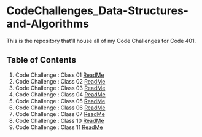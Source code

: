 # CodeChallenges_Data-Structures-and-Algorithms

This is the repository that'll house all of my Code Challenges for Code 401.

## Table of Contents

1. Code Challenge : Class 01 [ReadMe](./Class01/README.md)
2. Code Challenge : Class 02 [ReadMe](./Class02/README.md)
3. Code Challenge : Class 03 [ReadMe](./Class03/README.md)
4. Code Challenge : Class 04 [ReadMe](./Class04/README.md)
5. Code Challenge : Class 05 [ReadMe](./Class05/README.md)
6. Code Challenge : Class 06 [ReadMe](./Class06Files/README.md)
7. Code Challenge : Class 07 [ReadMe](./Class07Files/README.md)
10. Code Challenge : Class 10 [ReadMe](./Class10/README.md)
11. Code Challenge : Class 11 [ReadMe](./Class11Files/README.md)
